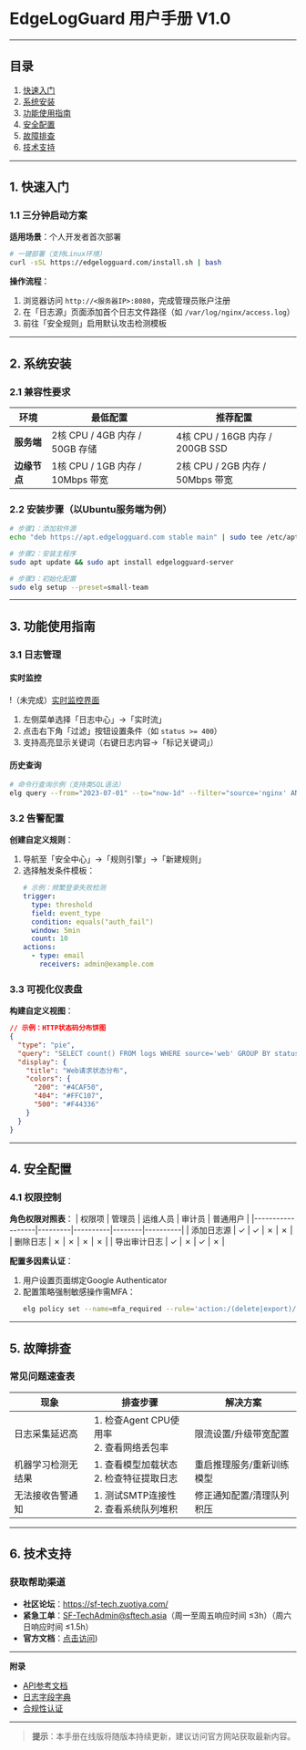 # EdgeLogGuard 用户手册 V1.0

---

## **目录**
1. [快速入门](#快速入门)
2. [系统安装](#系统安装)
3. [功能使用指南](#功能使用指南)
4. [安全配置](#安全配置)
5. [故障排查](#故障排查)
6. [技术支持](#技术支持)

---

## **1. 快速入门**
### 1.1 三分钟启动方案
**适用场景**：个人开发者首次部署
```bash
# 一键部署（支持Linux环境）
curl -sSL https://edgelogguard.com/install.sh | bash
```
**操作流程**：
1. 浏览器访问 `http://<服务器IP>:8080`，完成管理员账户注册
2. 在「日志源」页面添加首个日志文件路径（如 `/var/log/nginx/access.log`）
3. 前往「安全规则」启用默认攻击检测模板

---

## **2. 系统安装**
### 2.1 兼容性要求
| 环境         | 最低配置                           | 推荐配置                           |
|--------------|-----------------------------------|------------------------------------|
| **服务端**   | 2核 CPU / 4GB 内存 / 50GB 存储    | 4核 CPU / 16GB 内存 / 200GB SSD    |
| **边缘节点** | 1核 CPU / 1GB 内存 / 10Mbps 带宽  | 2核 CPU / 2GB 内存 / 50Mbps 带宽   |

### 2.2 安装步骤（以Ubuntu服务端为例）
```bash
# 步骤1：添加软件源
echo "deb https://apt.edgelogguard.com stable main" | sudo tee /etc/apt/sources.list.d/edgelog.list

# 步骤2：安装主程序
sudo apt update && sudo apt install edgelogguard-server

# 步骤3：初始化配置
sudo elg setup --preset=small-team
```

---

## **3. 功能使用指南**
### 3.1 日志管理
#### **实时监控**
!（未完成）[实时监控界面](/assets/realtime.gif)
1. 左侧菜单选择「日志中心」→「实时流」
2. 点击右下角「过滤」按钮设置条件（如 `status >= 400`）
3. 支持高亮显示关键词（右键日志内容→「标记关键词」）

#### **历史查询**
```bash
# 命令行查询示例（支持类SQL语法）
elg query --from="2023-07-01" --to="now-1d" --filter="source='nginx' AND duration_ms > 1000"
```

### 3.2 告警配置
**创建自定义规则**：
1. 导航至「安全中心」→「规则引擎」→「新建规则」
2. 选择触发条件模板：
   ```yaml
   # 示例：频繁登录失败检测
   trigger:
     type: threshold
     field: event_type
     condition: equals("auth_fail")
     window: 5min
     count: 10
   actions:
     - type: email
       receivers: admin@example.com
   ```

### 3.3 可视化仪表盘
**构建自定义视图**：
```json
// 示例：HTTP状态码分布饼图
{
  "type": "pie",
  "query": "SELECT count() FROM logs WHERE source='web' GROUP BY status",
  "display": {
    "title": "Web请求状态分布",
    "colors": {
      "200": "#4CAF50",
      "404": "#FFC107",
      "500": "#F44336"
    }
  }
}
```

---

## **4. 安全配置**
### 4.1 权限控制
**角色权限对照表**：
| 权限项           | 管理员 | 运维人员 | 审计员 | 普通用户 |
|------------------|---------|----------|--------|----------|
| 添加日志源       | ✓       | ✓        | ✗      | ✗        |
| 删除日志         | ✗       | ✗        | ✗      | ✗        |
| 导出审计日志     | ✓       | ✗        | ✓      | ✗        |

**配置多因素认证**：
1. 用户设置页面绑定Google Authenticator
2. 配置策略强制敏感操作需MFA：
   ```bash
   elg policy set --name=mfa_required --rule='action:/(delete|export)/ requires mfa'
   ```

---

## **5. 故障排查**
### 常见问题速查表
| 现象                       | 排查步骤                              | 解决方案                          |
|----------------------------|-------------------------------------|-----------------------------------|
| 日志采集延迟高             | 1. 检查Agent CPU使用率<br>2. 查看网络丢包率 | 限流设置/升级带宽配置              |
| 机器学习检测无结果         | 1. 查看模型加载状态<br>2. 检查特征提取日志 | 重启推理服务/重新训练模型          |
| 无法接收告警通知           | 1. 测试SMTP连接性<br>2. 查看系统队列堆积 | 修正通知配置/清理队列积压          |

---

## **6. 技术支持**
### 获取帮助渠道
- **社区论坛**：https://sf-tech.zuotiya.com/
- **紧急工单**：SF-TechAdmin@sftech.asia（周一至周五响应时间 ≤3h）（周六日响应时间 ≤1.5h）
- **官方文档**：[点击访问](https://docs.edgelogguard.com))

---

**附录**
- [API参考文档](/api-reference)
- [日志字段字典](/field-glossary)
- [合规性认证](/compliance)

--- 

> **提示**：本手册在线版将随版本持续更新，建议访问官方网站获取最新内容。
